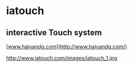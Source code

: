 # iatouch
## interactive Touch system
[www.haiyandg.com](http://www.haiyandg.com/)

http://www.iatouch.com/images/iatouch_1.jpg
